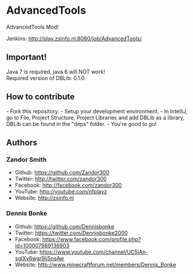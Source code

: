 <h1>AdvancedTools</h1>

AdvancedTools Mod!

Jenkins: http://play.zsinfo.nl:8080/job/AdvancedTools/

<h2>Important!</h2>
Java 7 is required, java 6 will NOT work!<br>
Required version of DBLib: 0.1.0.

<h2>How to contribute</h2>
- Fork this repository.
- Setup your development environment.
- In IntelliJ, go to File, Project Structure, Project Libraries and add DBLib as a library, DBLib can be found in the "deps" folder.
- You're good to go!

<h2>Authors</h2>

<h3>Zandor Smith</h3>

- Github: https://github.com/Zandor300
- Twitter: http://twitter.com/zandor300
- Facebook: http://facebook.com/zandor300
- YouTube: http://youtube.com/nfplayz
- Website: http://zsinfo.nl

<h3>Dennis Bonke</H3>

- Github: https://github.com/Dennisbonke
- Twitter: https://twitter.com/Dennisbonke2000
- Facebook: https://www.facebook.com/profile.php?id=100007989136903
- YouTube: https://www.youtube.com/channel/UC5jAn-sglXv8wgr9ijSnsAw
- Website: http://www.minecraftforum.net/members/Dennis_Bonke
